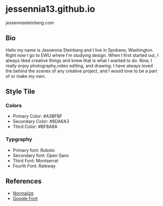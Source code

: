 # jessennia13.github.io
jessenniasteinberg.com

## Bio
Hello my name is Jessennia Steinberg and I live in Spokane, Washington. Right now I go to EWU where I'm studying design. When I first started out, I always liked creative things and knew that is what I wanted to do. Now, I really enjoy photography,video editing, and drawing. I have always loved the behind the scenes of any creative project, and I would love to be a part of or make my own. 

## Style Tile
### Colors
* Primary Color: #A3BFBF
* Secondary Color: #8DA6A3
* Third Color: #BF8A8A

### Typgraphy
* Primary font: Roboto
* Secondary font: Open Sans
* Third Font: Montserrat
* Fourth Font: Raleway

## References
* [Normalize](https://necolas.github.io/normalize.css/)
* [Google Font](https://fonts.google.com/)